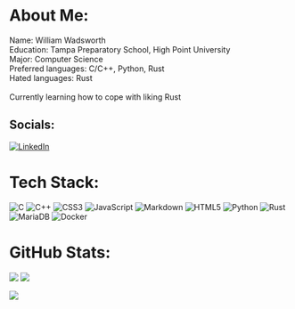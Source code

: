 <!--
**LeviathanTurtle/LeviathanTurtle** is a ✨ _special_ ✨ repository because its `README.md` (this file) appears on your GitHub profile.

Here are some ideas to get you started:

- 🔭 I’m currently working on ...
- 🌱 I’m currently learning ...
- 👯 I’m looking to collaborate on ...
- 🤔 I’m looking for help with ...
- 💬 Ask me about ...
- 📫 How to reach me: ...
- 😄 Pronouns: ...
- ⚡ Fun fact: ...
-->

<!-- Generated via: https://gprm.itsvg.in/ -->

# About Me:
Name: William Wadsworth<br>Education: Tampa Preparatory School, High Point University<br>Major: Computer Science<br>Preferred languages: C/C++, Python, Rust<br>Hated languages: Rust<br><br>Currently learning how to cope with liking Rust


## Socials:
[![LinkedIn](https://img.shields.io/badge/LinkedIn-%230077B5.svg?logo=linkedin&logoColor=white)](https://linkedin.com/in/william-wadsworth-32a824214)

# Tech Stack:
![C](https://img.shields.io/badge/c-%2300599C.svg?style=for-the-badge&logo=c&logoColor=white) ![C++](https://img.shields.io/badge/c++-%2300599C.svg?style=for-the-badge&logo=c%2B%2B&logoColor=white) ![CSS3](https://img.shields.io/badge/css3-%231572B6.svg?style=for-the-badge&logo=css3&logoColor=white) ![JavaScript](https://img.shields.io/badge/javascript-%23323330.svg?style=for-the-badge&logo=javascript&logoColor=%23F7DF1E) ![Markdown](https://img.shields.io/badge/markdown-%23000000.svg?style=for-the-badge&logo=markdown&logoColor=white) ![HTML5](https://img.shields.io/badge/html5-%23E34F26.svg?style=for-the-badge&logo=html5&logoColor=white) ![Python](https://img.shields.io/badge/python-3670A0?style=for-the-badge&logo=python&logoColor=ffdd54) ![Rust](https://img.shields.io/badge/rust-%23000000.svg?style=for-the-badge&logo=rust&logoColor=white) ![MariaDB](https://img.shields.io/badge/MariaDB-003545?style=for-the-badge&logo=mariadb&logoColor=white) ![Docker](https://img.shields.io/badge/docker-%230db7ed.svg?style=for-the-badge&logo=docker&logoColor=white)
# GitHub Stats:
![](https://github-readme-stats.vercel.app/api?username=LeviathanTurtle&theme=dark&hide_border=true&include_all_commits=true&count_private=true)
![](https://github-readme-streak-stats.herokuapp.com/?user=LeviathanTurtle&theme=dark&hide_border=true)<br/>
<!--![](https://github-readme-stats.vercel.app/api/top-langs/?username=LeviathanTurtle&theme=dark&hide_border=true&include_all_commits=true&count_private=false&layout=compact)-->
![](https://github-readme-stats-two-mu-89.vercel.app/api?username=LeviathanTurtle&theme=dark&hide_border=true&include_all_commits=true&count_private=false&layout=compact)

<!--
## 🏆 GitHub Trophies
![](https://github-profile-trophy.vercel.app/?username=LeviathanTurtle&theme=radical&no-frame=true&no-bg=true&margin-w=4)

### ✍️ Random Dev Quote
![](https://quotes-github-readme.vercel.app/api?type=horizontal&theme=gruvbox)

### 🔝 Top Contributed Repo
![](https://github-contributor-stats.vercel.app/api?username=LeviathanTurtle&limit=5&theme=dark&combine_all_yearly_contributions=true)

### 😂 Random Dev Meme
<img src='https://randommeme-five.vercel.app/' style="height: 400px;"/>

---
[![](https://visitcount.itsvg.in/api?id=LeviathanTurtle&icon=5&color=3)](https://visitcount.itsvg.in)
-->
